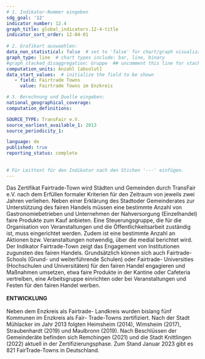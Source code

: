 ```yaml
---
# 1. Indikator-Nummer eingeben 
sdg_goal: '12'
indicator_number: 12.4
graph_title: global_indicators.12-4-title
indicator_sort_order: 12-04-01
 
# 2. Grafikart auswaehlen: 
data_non_statistical: false  # set to 'false' for chart/graph visualization 
graph_type: line  # chart types include: bar, line, binary 
#graph_stacked_disaggregation: Gruppe  ## uncomment this line for stacked bars. eplace 'Geschlecht' with the field of aggregation. 
computation_units: Anzahl [absolut] 
data_start_values:  # initialize the field to be shown  
   - field: Fairtrade Towns
     value: Fairtrade Towns im Enzkreis

# 3. Berechnung und Quelle eingeben: 
national_geographical_coverage:
computation_definitions:

SOURCE_TYPE: TransFair e.V.
source_earliest_available_1: 2013
source_periodicity_1: 

language: de   
published: true 
reporting_status: complete
 
 
# Für Leittext für den Indikator nach den Stichen '---' einfügen. 
---
```

Das Zertifikat Fairtrade-Town wird Städten und Gemeinden durch TransFair e.V. nach dem Erfüllen formaler Kriterien für den Zeitraum von jeweils zwei Jahren verliehen. Neben einer Erklärung des Stadtoder Gemeinderates zur Unterstützung des fairen Handels müssen eine bestimmte Anzahl von Gastronomiebetrieben und Unternehmen der Nahversorgung (Einzelhandel) faire Produkte zum Kauf anbieten. Eine Steuerungsgruppe, die für die Organisation von Veranstaltungen und die Öffentlichkeitsarbeit zuständig ist, muss eingerichtet werden. Zudem ist eine bestimmte Anzahl an Aktionen bzw. Veranstaltungen notwendig, über die medial berichtet wird. Der Indikator Fairtrade-Town zeigt das Engagement von Institutionen zugunsten des fairen Handels. Grundsätzlich können sich auch Fairtrade-Schools (Grund- und weiterführende Schulen) oder Fairtrade- Universities (Hochschulen und Universitäten) für den fairen Handel engagieren und Maßnahmen umsetzen, etwa faire Produkte in der Kantine oder Cafeteria vertreiben, eine Arbeitsgruppe einrichten oder bei Veranstaltungen und Festen für den fairen Handel werben. <br>
<br>
**ENTWICKLUNG** <br>
<br>
Neben dem Enzkreis als Fairtrade- Landkreis wurden bislang fünf Kommunen im Enzkreis als Fair- Trade-Towns zertifiziert. Nach der Stadt Mühlacker im Jahr 2013 folgten Heimsheim (2014), Wimsheim (2017), Straubenhardt (2019) und Maulbronn (2019). Nach Beschlüssen der Gemeinderäte befinden sich Remchingen (2021) und die Stadt Knittlingen (2022) aktuell in der Zertifizierungsphase. Zum Stand Januar 2023 gibt es 821 FairTrade-Towns in Deutschland.
